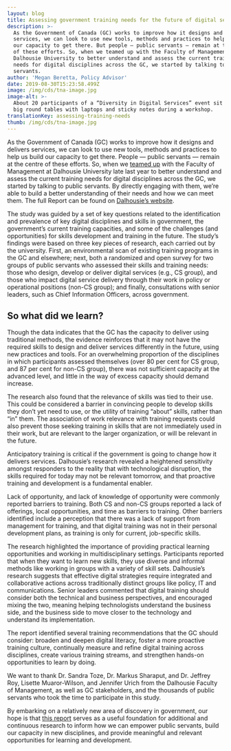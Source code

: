 ```yaml
---
layout: blog
title: Assessing government training needs for the future of digital service delivery
description: >-
  As the Government of Canada (GC) works to improve how it designs and delivers
  services, we can look to use new tools, methods and practices to help us build
  our capacity to get there. But people — public servants — remain at the centre
  of these efforts. So, when we teamed up with the Faculty of Management at
  Dalhousie University to better understand and assess the current training
  needs for digital disciplines across the GC, we started by talking to public
  servants.
author: 'Megan Beretta, Policy Advisor'
date: 2019-08-30T15:23:58.499Z
image: /img/cds/tna-image.jpg
image-alt: >-
  About 20 participants of a “Diversity in Digital Services” event sit around
  big round tables with laptops and sticky notes during a workshop.
translationKey: assessing-training-needs
thumb: /img/cds/tna-image.jpg
---
```

As the Government of Canada (GC) works to improve how it designs and delivers services, we can look to use new tools, methods and practices to help us build our capacity to get there. People — public servants — remain at the centre of these efforts. So, when we [teamed up](/2018/11/01/dear-colleagues-what-digital-training-do-you-need/) with the Faculty of Management at Dalhousie University late last year to better understand and assess the current training needs for digital disciplines across the GC, we started by talking to public servants. By directly engaging with them, we’re able to build a better understanding of their needs and how we can meet them. The full Report can be found on [Dalhousie’s website](https://bit.ly/30I14wC).

The study was guided by a set of key questions related to the identification and prevalence of key digital disciplines and skills in government, the government’s current training capacities, and some of the challenges (and opportunities) for skills development and training in the future. The study’s findings were based on three key pieces of research, each carried out by the university. First, an environmental scan of existing training programs in the GC and elsewhere; next, both a randomized and open survey for two groups of public servants who assessed their skills and training needs: those who design, develop or deliver digital services (e.g., CS group), and those who impact digital service delivery through their work in policy or operational positions (non-CS group); and finally, consultations with senior leaders, such as Chief Information Officers, across government.

## So what did we learn?

Though the data indicates that the GC has the capacity to deliver using traditional methods, the evidence reinforces that it may not have the required skills to design and deliver services differently in the future, using new practices and tools. For an overwhelming proportion of the disciplines in which participants assessed themselves (over 80 per cent for CS group, and 87 per cent for non-CS group), there was not sufficient capacity at the advanced level, and little in the way of excess capacity should demand increase.

The research also found that the relevance of skills was tied to their use. This could be considered a barrier in convincing people to develop skills they don’t yet need to use, or the utility of training “about” skills, rather than “in” them. The association of work relevance with training requests could also prevent those seeking training in skills that are not immediately used in their work, but are relevant to the larger organization, or will be relevant in the future. 

Anticipatory training is critical if the government is going to change how it delivers services. Dalhousie’s research revealed a heightened sensitivity amongst responders to the reality that with technological disruption, the skills required for today may not be relevant tomorrow, and that proactive training and development is a fundamental enabler. 

Lack of opportunity, and lack of knowledge of opportunity were commonly reported barriers to training. Both CS and non-CS groups reported a lack of offerings, local opportunities, and time as barriers to training. Other barriers identified include a perception that there was a lack of support from management for training, and that digital training was not in their personal development plans, as training is only for current, job-specific skills. 

The research highlighted the importance of providing practical learning opportunities and working in multidisciplinary settings. Participants reported that when they want to learn new skills, they use diverse and informal methods like working in groups with a variety of skill sets. Dalhousie’s research suggests that effective digital strategies require integrated and collaborative actions across traditionally distinct groups like policy, IT and communications. Senior leaders commented that digital training should consider both the technical and business perspectives, and encouraged mixing the two, meaning helping technologists understand the business side, and the business side to move closer to the technology and understand its implementation. 

The report identified several training recommendations that the GC should consider: broaden and deepen digital literacy, foster a more proactive training culture, continually measure and refine digital training across disciplines, create various training streams, and strengthen hands-on opportunities to learn by doing. 

We want to thank Dr. Sandra Toze, Dr. Markus Sharaput, and Dr. Jeffrey Roy, Lisette Muaror-Wilson, and Jennifer Urich from the Dalhousie Faculty of Management, as well as GC stakeholders, and the thousands of public servants who took the time to participate in this study. 

By embarking on a relatively new area of discovery in government, our hope is that [this report](https://bit.ly/30I14wC) serves as a useful foundation for additional and continuous research to inform how we can empower public servants, build our capacity in new disciplines, and provide meaningful and relevant opportunities for learning and development.

